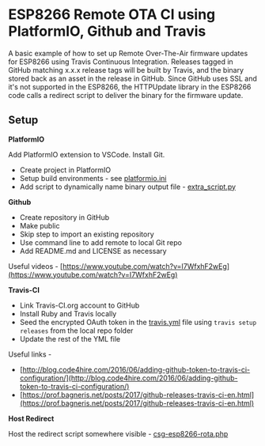 # ESP8266 Remote OTA CI using PlatformIO, Github and Travis
A basic example of how to set up Remote Over-The-Air firmware updates for ESP8266 using Travis Continuous Integration.
Releases tagged in GitHub matching x.x.x release tags will be built by Travis, and the binary stored back as an asset in the release in GitHub.
Since GitHub uses SSL and it's not supported in the ESP8266, the HTTPUpdate library in the ESP8266 code calls a redirect script to deliver the binary for the firmware update. 

## Setup
**PlatformIO**

Add PlatformIO extension to VSCode. Install Git.
 - Create project in PlatformIO
 - Setup build environments - see [platformio.ini](platformio.ini)
 -  Add script to dynamically name binary output file - [extra_script.py](extra_script.py)

**Github**

 - Create repository in GitHub
 - Make public
 - Skip step to import an existing repository
 - Use command line to add remote to local Git repo
 - Add README.md and LICENSE as necessary

Useful videos - [https://www.youtube.com/watch?v=I7WfxhF2wEg](https://www.youtube.com/watch?v=I7WfxhF2wEg)

**Travis-CI**

 - Link Travis-CI.org account to GitHub
 - Install Ruby and Travis locally
 - Seed the encrypted OAuth token in the [travis.yml](.travis.yml) file using `travis setup releases` from the local repo folder
 - Update the rest of the YML file


Useful links -

 - [http://blog.code4hire.com/2016/06/adding-github-token-to-travis-ci-configuration/](http://blog.code4hire.com/2016/06/adding-github-token-to-travis-ci-configuration/)
 - [https://prof.bagneris.net/posts/2017/github-releases-travis-ci-en.html](https://prof.bagneris.net/posts/2017/github-releases-travis-ci-en.html)

**Host Redirect**

Host the redirect script somewhere visible - [csg-esp8266-rota.php](server/csg-esp8266-rota.php)


<!--stackedit_data:
eyJoaXN0b3J5IjpbLTExNTkwOTc4NTEsMTk4MjU2NjcxOSw3MT
QxMjkxOTYsMjgyNjU0OTMyLDkzNTc4MjM0NiwxMDAwODg2NjQw
LC01NjgwODg5MjksLTExNzUzMTM0NTksLTE2NTE4NTMwXX0=
-->